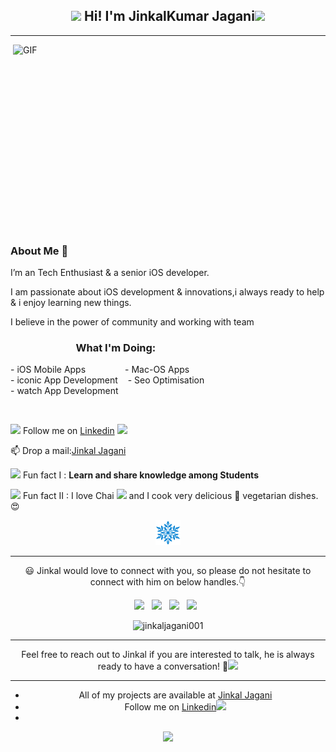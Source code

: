 <h2 align="center"><img src="https://media.giphy.com/media/hvRJCLFzcasrR4ia7z/giphy.gif" width="50"> Hi! I'm 
JinkalKumar Jagani<img src="https://i.pinimg.com/originals/8a/a4/59/8aa4595fb24b6ed585dddac4622b2445.gif" width="80"></h2>

- - -

<img align="right" alt="GIF" src="https://thumbs.gfycat.com/EvilNextDevilfish-size_restricted.gif" width="500" height="320" style="max-width:100%;">

### About Me 🚀
<p>I’m an Tech Enthusiast & a senior iOS developer. </br></p>
<p>I am passionate about iOS development & innovations,i always ready to help  & i enjoy learning new things. </br></p>
<p>I believe in the power of community and working with team</p>   
<h3>
    &nbsp;&nbsp;&nbsp;&nbsp;&nbsp;&nbsp;&nbsp;&nbsp;&nbsp;&nbsp;&nbsp;&nbsp;&nbsp;&nbsp;&nbsp;&nbsp;&nbsp;&nbsp;&nbsp;&nbsp;&nbsp;&nbsp;&nbsp;&nbsp;&nbsp;&nbsp;&nbsp;What I'm Doing:
</h3>
<p>
    - iOS Mobile Apps &nbsp;&nbsp;&nbsp;&nbsp;&nbsp;&nbsp;&nbsp;&nbsp;&nbsp;&nbsp;&nbsp;&nbsp;&nbsp;&nbsp;&nbsp;- Mac-OS Apps <br>
    - iconic App Development&nbsp;&nbsp;&nbsp;&nbsp;- Seo Optimisation <br>
    - watch App Development   
</p>
<br>

 <img src="https://media.giphy.com/media/d9IfL7seBexHLct75B/giphy.gif" width="15"> Follow me on [Linkedin](https://www.linkedin.com/in/jinkal-jagani-6a9b0766) <img src="https://media.giphy.com/media/dxn6fRlTIShoeBr69N/giphy.gif" width="15">

📫 Drop a mail:<a href="mailto:jagani.jinkal105@gmail.com" target=_blank rel=noopener>Jinkal Jagani<a>

<img src="https://media.giphy.com/media/l4FGDXzlX3p5U9zJS/giphy.gif" width="20"> Fun fact I : **Learn and share knowledge among Students**

<img src="https://media.giphy.com/media/l4FGDXzlX3p5U9zJS/giphy.gif" width="20"> Fun fact II : I love Chai <img src="https://cdn.pixabay.com/photo/2019/12/06/04/03/tea-4676561_960_720.png" width="15"> and I cook very delicious 🌱 vegetarian dishes. 😍

</div>

<div align="center">
  
  <img align="center" a href='https://archiveprogram.github.com/'><img src='https://raw.githubusercontent.com/acervenky/animated-github-badges/master/assets/acbadge.gif' width='40' height='40'></a>
 

- - -
<p align="center"> 😃 Jinkal would love to connect with you, so please do not hesitate to connect with him on below handles.👇</p>

<p align="center">
  <a href="https://www.instagram.com/jinkal__patel" target=_blank rel=noopener><img src="https://upload.wikimedia.org/wikipedia/commons/thumb/e/e7/Instagram_logo_2016.svg/768px-Instagram_logo_2016.svg.png" width="25"></img></a>&nbsp;&nbsp;
  <a href="https://www.linkedin.com/in/jinkal-jagani-6a9b0766" target=_blank rel=noopener><img src="https://www.felberpr.com/wp-content/uploads/linkedin-logo.png" width="25"></img></a>&nbsp;&nbsp;
  <a href="mailto:jagani.jinkal105@gmail.com" target=_blank rel=noopener><img src="https://image.flaticon.com/icons/png/512/281/281769.png" width="25"></img></a>&nbsp;&nbsp;
  <a href="https://www.facebook.com/jinkal.jagani.9" target=_blank rel=noopener><img src="https://www.miscarriageassociation.org.uk/wp-content/uploads/2019/10/Facebook-Logo.png" width="25"></img></a>&nbsp;&nbsp;
  
  
</p>
<p align="center"> <img src="https://komarev.com/ghpvc/?username=jinkaljagani001&label=Profile%20views&color=0e75b6&style=flat" alt="jinkaljagani001" /> </p>

- - -
<p align="center">
  Feel free to reach out to Jinkal if you are interested to talk, he is always ready to have a conversation! 💯<img src="https://media.giphy.com/media/dxn6fRlTIShoeBr69N/giphy.gif" width="15">
</p>


- - -
- <!--👨‍💻--> All of my projects are available at <a href="https://jinkaljagani001.github.io/" target="_blank">Jinkal Jagani</a>

- <!--📝--> Follow me on <a href="https://www.linkedin.com/in/jinkal-jagani-6a9b0766/" target="_blank">Linkedin<img src="https://media.giphy.com/media/dxn6fRlTIShoeBr69N/giphy.gif" width="15"></a>
- 
[![](https://img.shields.io/badge/Made%20With%20❤️%20By-JINKAL-red)](https://github.com/jinkaljagani001)
